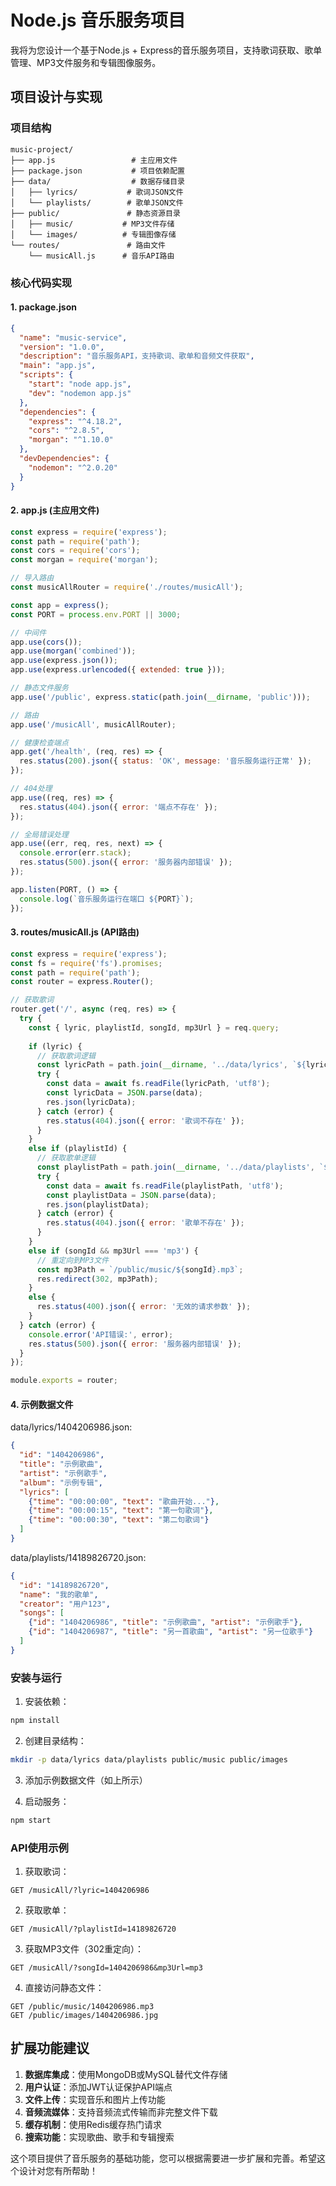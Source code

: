 # Node.js 音乐服务项目

我将为您设计一个基于Node.js + Express的音乐服务项目，支持歌词获取、歌单管理、MP3文件服务和专辑图像服务。

## 项目设计与实现

### 项目结构
```
music-project/
├── app.js                 # 主应用文件
├── package.json           # 项目依赖配置
├── data/                  # 数据存储目录
│   ├── lyrics/           # 歌词JSON文件
│   └── playlists/        # 歌单JSON文件
├── public/               # 静态资源目录
│   ├── music/           # MP3文件存储
│   └── images/          # 专辑图像存储
└── routes/               # 路由文件
    └── musicAll.js      # 音乐API路由
```

### 核心代码实现

#### 1. package.json
```json
{
  "name": "music-service",
  "version": "1.0.0",
  "description": "音乐服务API，支持歌词、歌单和音频文件获取",
  "main": "app.js",
  "scripts": {
    "start": "node app.js",
    "dev": "nodemon app.js"
  },
  "dependencies": {
    "express": "^4.18.2",
    "cors": "^2.8.5",
    "morgan": "^1.10.0"
  },
  "devDependencies": {
    "nodemon": "^2.0.20"
  }
}
```

#### 2. app.js (主应用文件)
```javascript
const express = require('express');
const path = require('path');
const cors = require('cors');
const morgan = require('morgan');

// 导入路由
const musicAllRouter = require('./routes/musicAll');

const app = express();
const PORT = process.env.PORT || 3000;

// 中间件
app.use(cors());
app.use(morgan('combined'));
app.use(express.json());
app.use(express.urlencoded({ extended: true }));

// 静态文件服务
app.use('/public', express.static(path.join(__dirname, 'public')));

// 路由
app.use('/musicAll', musicAllRouter);

// 健康检查端点
app.get('/health', (req, res) => {
  res.status(200).json({ status: 'OK', message: '音乐服务运行正常' });
});

// 404处理
app.use((req, res) => {
  res.status(404).json({ error: '端点不存在' });
});

// 全局错误处理
app.use((err, req, res, next) => {
  console.error(err.stack);
  res.status(500).json({ error: '服务器内部错误' });
});

app.listen(PORT, () => {
  console.log(`音乐服务运行在端口 ${PORT}`);
});
```

#### 3. routes/musicAll.js (API路由)
```javascript
const express = require('express');
const fs = require('fs').promises;
const path = require('path');
const router = express.Router();

// 获取歌词
router.get('/', async (req, res) => {
  try {
    const { lyric, playlistId, songId, mp3Url } = req.query;
    
    if (lyric) {
      // 获取歌词逻辑
      const lyricPath = path.join(__dirname, '../data/lyrics', `${lyric}.json`);
      try {
        const data = await fs.readFile(lyricPath, 'utf8');
        const lyricData = JSON.parse(data);
        res.json(lyricData);
      } catch (error) {
        res.status(404).json({ error: '歌词不存在' });
      }
    } 
    else if (playlistId) {
      // 获取歌单逻辑
      const playlistPath = path.join(__dirname, '../data/playlists', `${playlistId}.json`);
      try {
        const data = await fs.readFile(playlistPath, 'utf8');
        const playlistData = JSON.parse(data);
        res.json(playlistData);
      } catch (error) {
        res.status(404).json({ error: '歌单不存在' });
      }
    }
    else if (songId && mp3Url === 'mp3') {
      // 重定向到MP3文件
      const mp3Path = `/public/music/${songId}.mp3`;
      res.redirect(302, mp3Path);
    }
    else {
      res.status(400).json({ error: '无效的请求参数' });
    }
  } catch (error) {
    console.error('API错误:', error);
    res.status(500).json({ error: '服务器内部错误' });
  }
});

module.exports = router;
```

#### 4. 示例数据文件

data/lyrics/1404206986.json:
```json
{
  "id": "1404206986",
  "title": "示例歌曲",
  "artist": "示例歌手",
  "album": "示例专辑",
  "lyrics": [
    {"time": "00:00:00", "text": "歌曲开始..."},
    {"time": "00:00:15", "text": "第一句歌词"},
    {"time": "00:00:30", "text": "第二句歌词"}
  ]
}
```

data/playlists/14189826720.json:
```json
{
  "id": "14189826720",
  "name": "我的歌单",
  "creator": "用户123",
  "songs": [
    {"id": "1404206986", "title": "示例歌曲", "artist": "示例歌手"},
    {"id": "1404206987", "title": "另一首歌曲", "artist": "另一位歌手"}
  ]
}
```

### 安装与运行

1. 安装依赖：
```bash
npm install
```

2. 创建目录结构：
```bash
mkdir -p data/lyrics data/playlists public/music public/images
```

3. 添加示例数据文件（如上所示）

4. 启动服务：
```bash
npm start
```

### API使用示例

1. 获取歌词：
```
GET /musicAll/?lyric=1404206986
```

2. 获取歌单：
```
GET /musicAll/?playlistId=14189826720
```

3. 获取MP3文件（302重定向）：
```
GET /musicAll/?songId=1404206986&mp3Url=mp3
```

4. 直接访问静态文件：
```
GET /public/music/1404206986.mp3
GET /public/images/1404206986.jpg
```

## 扩展功能建议

1. **数据库集成**：使用MongoDB或MySQL替代文件存储
2. **用户认证**：添加JWT认证保护API端点
3. **文件上传**：实现音乐和图片上传功能
4. **音频流媒体**：支持音频流式传输而非完整文件下载
5. **缓存机制**：使用Redis缓存热门请求
6. **搜索功能**：实现歌曲、歌手和专辑搜索

这个项目提供了音乐服务的基础功能，您可以根据需要进一步扩展和完善。希望这个设计对您有所帮助！

